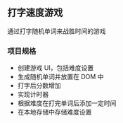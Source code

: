 ## 打字速度游戏

通过打字随机单词来战胜时间的游戏

### 项目规格

- 创建游戏 UI，包括难度设置
- 生成随机单词并放置在 DOM 中
- 打字后分数增加
- 实现计时器
- 根据难度在打完单词后添加一定时间
- 在本地存储中存储难度设置
